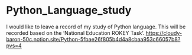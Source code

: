 # Python_Language_study
I would like to leave a record of my study of Python language. 
This will be recorded based on the ‘National Education ROKEY Task’.
https://cloudy-baron-50c.notion.site/Python-5fbae26f805b4d4a8cbaa953c66057b8?pvs=4